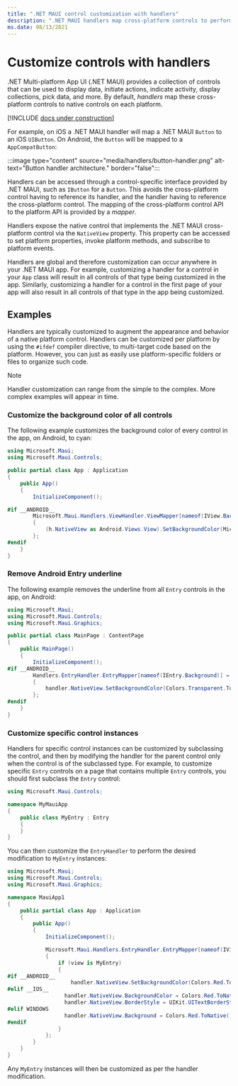 ```yaml
---
title: ".NET MAUI control customization with handlers"
description: ".NET MAUI handlers map cross-platform controls to performant native controls on each platform."
ms.date: 08/13/2021
---
```


# Customize controls with handlers

.NET Multi-platform App UI (.NET MAUI) provides a collection of controls that can be used to display data, initiate actions, indicate activity, display collections, pick data, and more. By default, *handlers* map these cross-platform controls to native controls on each platform.

[!INCLUDE [docs under construction](~/includes/preview-note.md)]

For example, on iOS a .NET MAUI handler will map a .NET MAUI `Button` to an iOS `UIButton`. On Android, the `Button` will be mapped to a `AppCompatButton`:

:::image type="content" source="media/handlers/button-handler.png" alt-text="Button handler architecture." border="false":::

Handlers can be accessed through a control-specific interface provided by .NET MAUI, such as `IButton` for a `Button`. This avoids the cross-platform control having to reference its handler, and the handler having to reference the cross-platform control. The mapping of the cross-platform control API to the platform API is provided by a *mapper*.

Handlers expose the native control that implements the .NET MAUI cross-platform control via the `NativeView` property. This property can be accessed to set platform properties, invoke platform methods, and subscribe to platform events.

Handlers are global and therefore customization can occur anywhere in your .NET MAUI app. For example, customizing a handler for a control in your `App` class will result in all controls of that type being customized in the app. Similarly, customizing a handler for a control in the first page of your app will also result in all controls of that type in the app being customized.

## Examples

Handlers are typically customized to augment the appearance and behavior of a native platform control. Handlers can be customized per platform by using the `#ifdef` compiler directive, to multi-target code based on the platform. However, you can just as easily use platform-specific folders or files to organize such code.

> [!NOTE]
> Handler customization can range from the simple to the complex. More complex examples will appear in time.

### Customize the background color of all controls

The following example customizes the background color of every control in the app, on Android, to cyan:

```csharp
using Microsoft.Maui;
using Microsoft.Maui.Controls;

public partial class App : Application
{
    public App()
    {
        InitializeComponent();

#if __ANDROID__
        Microsoft.Maui.Handlers.ViewHandler.ViewMapper[nameof(IView.Background)] = (h, v) =>
        {
            (h.NativeView as Android.Views.View).SetBackgroundColor(Microsoft.Maui.Graphics.Colors.Cyan.ToNative());
        };
#endif
    }
}
```

### Remove Android Entry underline

The following example removes the underline from all `Entry` controls in the app, on Android:

```csharp
using Microsoft.Maui;
using Microsoft.Maui.Controls;
using Microsoft.Maui.Graphics;

public partial class MainPage : ContentPage
{
    public MainPage()
    {
        InitializeComponent();
#if __ANDROID__
        Handlers.EntryHandler.EntryMapper[nameof(IEntry.Background)] = (handler, view) =>
        {
            handler.NativeView.SetBackgroundColor(Colors.Transparent.ToNative());
        };
#endif
    }
}
```

### Customize specific control instances

Handlers for specific control instances can be customized by subclassing the control, and then by modifying the handler for the parent control only when the control is of the subclassed type. For example, to customize specific `Entry` controls on a page that contains multiple `Entry` controls, you should first subclass the `Entry` control:

```csharp
using Microsoft.Maui.Controls;

namespace MyMauiApp
{
    public class MyEntry : Entry
    {
    }
}
```

You can then customize the `EntryHandler` to perform the desired modification to `MyEntry` instances:

```csharp
using Microsoft.Maui;
using Microsoft.Maui.Controls;
using Microsoft.Maui.Graphics;

namespace MauiApp1
{
    public partial class App : Application
    {
        public App()
        {
            InitializeComponent();

            Microsoft.Maui.Handlers.EntryHandler.EntryMapper[nameof(IView.Background)] = (handler, view) =>
            {
                if (view is MyEntry)
                {
#if __ANDROID__
                    handler.NativeView.SetBackgroundColor(Colors.Red.ToNative());
#elif __IOS__
                  handler.NativeView.BackgroundColor = Colors.Red.ToNative();
                  handler.NativeView.BorderStyle = UIKit.UITextBorderStyle.Line;
#elif WINDOWS
                  handler.NativeView.Background = Colors.Red.ToNative();
#endif
                }
            };
        }
    }
}
```

Any `MyEntry` instances will then be customized as per the handler modification.
